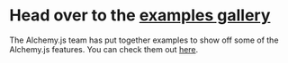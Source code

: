 # Head over to the [examples gallery](../../examples)
The Alchemy.js team has put together examples to show off some of the Alchemy.js features.  You can check them out [here](http://graphalchemist.github.io/Alchemy/#/examples).